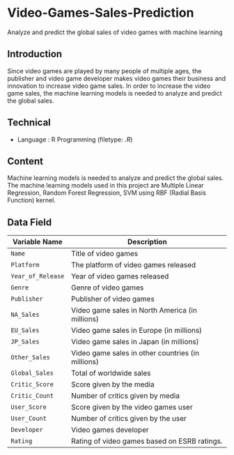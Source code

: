 # Video-Games-Sales-Prediction
Analyze and predict the global sales of video games with machine learning

## Introduction
Since video games are played by many people of multiple ages, the publisher and video game developer makes video games their business and innovation to increase video game sales. In order to increase the video game sales, the machine learning models is needed to analyze and predict the global sales.

## Technical 
- Language : R Programming (filetype: *.R*)  

## Content 
Machine learning models is needed to analyze and predict the global sales. The machine learning models used in this project are Multiple Linear Regression, Random Forest Regression, SVM using RBF (Radial Basis Function) kernel.

## Data Field


| Variable Name | Description |
| --- | --- |
| `Name` | Title of video games |
| `Platform` | The platform of video games released |
| `Year_of_Release` | Year of video games released |
| `Genre` | Genre of video games |
| `Publisher` | Publisher of video games |
| `NA_Sales` | Video game sales in North America (in millions) |
| `EU_Sales` | Video game sales in Europe (in millions) |
| `JP_Sales` | Video game sales in Japan (in millions) |
| `Other_Sales` | Video game sales in other countries (in millions) |
| `Global_Sales` | Total of worldwide sales |
| `Critic_Score` | Score given by the media |
| `Critic_Count` | Number of critics given by media |
| `User_Score` | Score given by the video games user |
| `User_Count` | Number of critics given by the user |
| `Developer` | Video games developer |
| `Rating` | Rating of video games based on ESRB ratings. |
